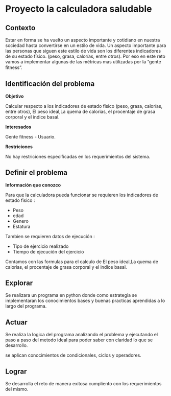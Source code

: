 # **Proyecto la calculadora saludable**

## **Contexto**

Estar en forma se ha vuelto un aspecto importante y cotidiano en nuestra sociedad hasta convertirse en un estilo de vida.  Un aspecto importante para las personas que siguen este estilo de vida son los diferentes indicadores de su estado físico. (peso, grasa, calorías, entre otros). Por eso en este reto vamos a implementar algunas de las métricas mas utilizadas por la “gente ﬁtness”.

## **Identificación del problema**

**Objetivo**

Calcular respecto a los indicadores de estado fisico (peso, grasa, calorías, entre otros), El peso ideal,La quema de calorias, el procentaje de grasa corporal y el indice basal.

**Interesados**

Gente fitness - Usuario.

**Restriciones**

No hay restriciones especificadas en los requerimientos del sistema.


## **Definir el problema**

**Información que conozco**

Para que la calculadora pueda funcionar se requieren los indicadores de estado fisico :

* Peso
* edad
* Genero
* Estatura

Tambien se requieren datos de ejecución :

* Tipo de ejercicio realizado
* Tiempo de ejecución del ejercicio

Contamos con las formulas para el calculo de El peso ideal,La quema de calorias, el procentaje de grasa corporal y el indice basal.

## **Explorar**

Se realizara un programa en python donde como estrategia se implementaran los conocimientos bases y buenas practicas aprendidas a lo largo del programa.


## **Actuar**

Se realiza la logica del programa analizando el problema y ejecutando el paso a paso del metodo ideal para poder saber con claridad lo que se desarrollo.

se aplican conocimientos de condicionales, ciclos y operadores.

## **Lograr**

Se desarrolla el reto de manera exitosa cumpliento con los requerimientos del mismo.
